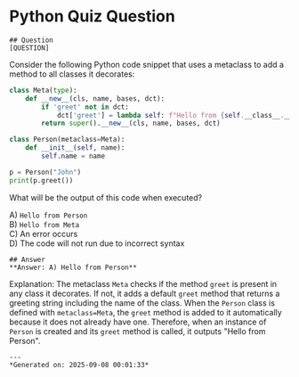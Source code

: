 # Python Quiz Question
    
    ## Question
    [QUESTION]  
Consider the following Python code snippet that uses a metaclass to add a method to all classes it decorates:

```python
class Meta(type):
    def __new__(cls, name, bases, dct):
        if 'greet' not in dct:
            dct['greet'] = lambda self: f"Hello from {self.__class__.__name__}"
        return super().__new__(cls, name, bases, dct)

class Person(metaclass=Meta):
    def __init__(self, name):
        self.name = name

p = Person("John")
print(p.greet())
```

What will be the output of this code when executed?

A) `Hello from Person`  
B) `Hello from Meta`  
C) An error occurs  
D) The code will not run due to incorrect syntax
    
    ## Answer
    **Answer: A) Hello from Person**

Explanation: The metaclass `Meta` checks if the method `greet` is present in any class it decorates. If not, it adds a default `greet` method that returns a greeting string including the name of the class. When the `Person` class is defined with `metaclass=Meta`, the `greet` method is added to it automatically because it does not already have one. Therefore, when an instance of `Person` is created and its `greet` method is called, it outputs "Hello from Person".
    
    ---
    *Generated on: 2025-09-08 00:01:33*
    